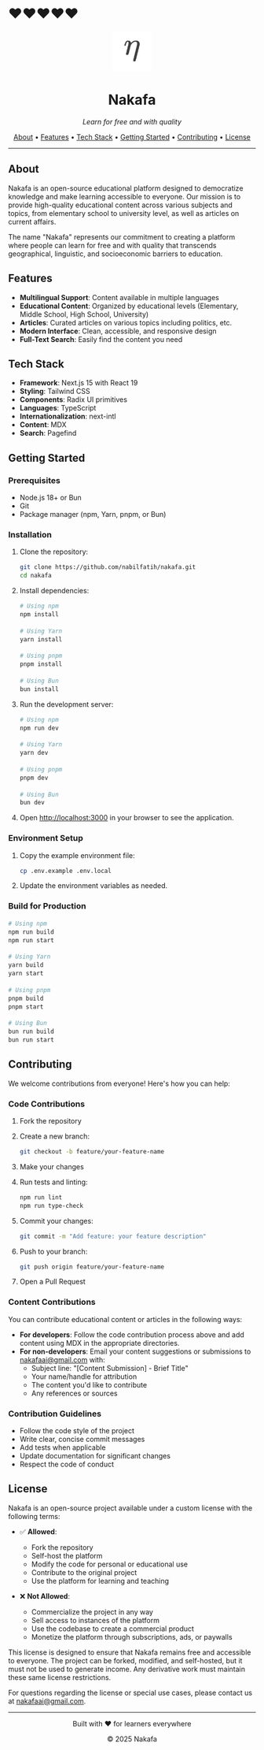 # ❤️❤️❤️❤️❤️

<p align="center">
  <img src="public/logo.svg" alt="Nakafa Logo" width="80" height="80">
</p>

<h1 align="center">Nakafa</h1>
<p align="center"><em>Learn for free and with quality</em></p>

<p align="center">
  <a href="#about">About</a> •
  <a href="#features">Features</a> •
  <a href="#tech-stack">Tech Stack</a> •
  <a href="#getting-started">Getting Started</a> •
  <a href="#contributing">Contributing</a> •
  <a href="#license">License</a>
</p>

---

## About

Nakafa is an open-source educational platform designed to democratize knowledge and make learning accessible to everyone. Our mission is to provide high-quality educational content across various subjects and topics, from elementary school to university level, as well as articles on current affairs.

The name "Nakafa" represents our commitment to creating a platform where people can learn for free and with quality that transcends geographical, linguistic, and socioeconomic barriers to education.

## Features

- **Multilingual Support**: Content available in multiple languages
- **Educational Content**: Organized by educational levels (Elementary, Middle School, High School, University)
- **Articles**: Curated articles on various topics including politics, etc.
- **Modern Interface**: Clean, accessible, and responsive design
- **Full-Text Search**: Easily find the content you need

## Tech Stack

- **Framework**: Next.js 15 with React 19
- **Styling**: Tailwind CSS
- **Components**: Radix UI primitives
- **Languages**: TypeScript
- **Internationalization**: next-intl
- **Content**: MDX
- **Search**: Pagefind

## Getting Started

### Prerequisites

- Node.js 18+ or Bun
- Git
- Package manager (npm, Yarn, pnpm, or Bun)

### Installation

1. Clone the repository:

   ```bash
   git clone https://github.com/nabilfatih/nakafa.git
   cd nakafa
   ```

2. Install dependencies:

   ```bash
   # Using npm
   npm install

   # Using Yarn
   yarn install

   # Using pnpm
   pnpm install

   # Using Bun
   bun install
   ```

3. Run the development server:

   ```bash
   # Using npm
   npm run dev

   # Using Yarn
   yarn dev

   # Using pnpm
   pnpm dev

   # Using Bun
   bun dev
   ```

4. Open [http://localhost:3000](http://localhost:3000) in your browser to see the application.

### Environment Setup

1. Copy the example environment file:

   ```bash
   cp .env.example .env.local
   ```

2. Update the environment variables as needed.

### Build for Production

```bash
# Using npm
npm run build
npm run start

# Using Yarn
yarn build
yarn start

# Using pnpm
pnpm build
pnpm start

# Using Bun
bun run build
bun run start
```

## Contributing

We welcome contributions from everyone! Here's how you can help:

### Code Contributions

1. Fork the repository
2. Create a new branch:

   ```bash
   git checkout -b feature/your-feature-name
   ```

3. Make your changes
4. Run tests and linting:

   ```bash
   npm run lint
   npm run type-check
   ```

5. Commit your changes:

   ```bash
   git commit -m "Add feature: your feature description"
   ```

6. Push to your branch:

   ```bash
   git push origin feature/your-feature-name
   ```

7. Open a Pull Request

### Content Contributions

You can contribute educational content or articles in the following ways:

- **For developers**: Follow the code contribution process above and add content using MDX in the appropriate directories.
- **For non-developers**: Email your content suggestions or submissions to <nakafaai@gmail.com> with:
  - Subject line: "[Content Submission] - Brief Title"
  - Your name/handle for attribution
  - The content you'd like to contribute
  - Any references or sources

### Contribution Guidelines

- Follow the code style of the project
- Write clear, concise commit messages
- Add tests when applicable
- Update documentation for significant changes
- Respect the code of conduct

## License

Nakafa is an open-source project available under a custom license with the following terms:

- ✅ **Allowed**:

  - Fork the repository
  - Self-host the platform
  - Modify the code for personal or educational use
  - Contribute to the original project
  - Use the platform for learning and teaching

- ❌ **Not Allowed**:
  - Commercialize the project in any way
  - Sell access to instances of the platform
  - Use the codebase to create a commercial product
  - Monetize the platform through subscriptions, ads, or paywalls

This license is designed to ensure that Nakafa remains free and accessible to everyone. The project can be forked, modified, and self-hosted, but it must not be used to generate income. Any derivative work must maintain these same license restrictions.

For questions regarding the license or special use cases, please contact us at <nakafaai@gmail.com>.

---

<p align="center">Built with ❤️ for learners everywhere</p>
<p align="center">© 2025 Nakafa</p>
